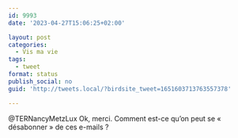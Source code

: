 ```yaml
---
id: 9993
date: '2023-04-27T15:06:25+02:00'

layout: post
categories:
  - Vis ma vie
tags:
  - tweet
format: status
publish_social: no
guid: 'http://tweets.local/?birdsite_tweet=1651603713763557378'

---
```


@TERNancyMetzLux Ok, merci. Comment est-ce qu’on peut se « désabonner » de ces e-mails ?